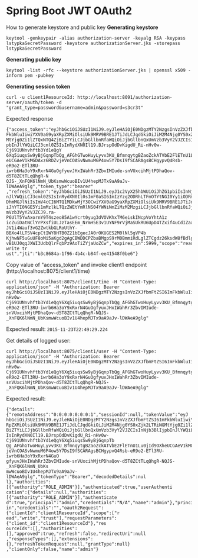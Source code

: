 # Spring Boot JWT OAuth2


How to generate keystore and public key
__Generating keystore__

`keytool -genkeypair -alias authorization-server -keyalg RSA -keypass lstypkaSecretPassword -keystore authorizationServer.jks -storepass lstypkaSecretPassword`

__Generating public key__

`keytool -list -rfc --keystore authorizationServer.jks | openssl x509 -inform pem -pubkey`



__Generating session token__

`curl -u client1ResourceId: http://localhost:8091/authorization-server/oauth/token -d "grant_type=password&username=admin&password=s3cr3t"`

Expected response

```
{"access_token":"eyJhbGciOiJSUzI1NiJ9.eyJleHAiOjE0NDgzMTY2NzgsInVzZXJfbmFtZSI6Im
FkbWluIiwiYXV0aG9yaXRpZXMiOlsiUk9MRV9BRE1JTiJdLCJqdGkiOiJiM2M4Njg0YS0xZjk2LTRiNG
MtYjg0Zi1lZTQxNTQ4ZjBiZTYiLCJjbGllbnRfaWQiOiJjbGllbnQxUmVzb3VyY2VJZCIsInNjb3BlIj
pbInJlYWQiLCJ3cml0ZSIsInRydXN0Il19.BJrspOdDvKigdU_Ri-nHv0w-Cj691UNnvhftb3Yd1eQgY
6Xq5iuqsSw9yBjGqnpTbQg_AFGhGTwoHuyLyvv3KU_BfmnqytgBZaoZckATVbE2FlETnU1Lu0jId9OXh
eUCGAeV1kMGDAxz6RDZvjeVnCOASvNwmuM6P4ow5Y7DsI9fSCARAgsBCHgypvQ4Rsb-eR9o2-ETl3RU-
iwrb6Ha3oY9xRxrN4GuOgfyuvJHxIWahRr3ZbvIMIude-snVUxcihMjtPDhaQov-d5T8ZCtTLqQhgR-N
QJS-_XnFQK6lNmN_UbKsmwWcuoBIv1U4hepMJTx9aA9aJv-lDWAeA9glg","token_type":"bearer"
,"refresh_token":"eyJhbGciOiJSUzI1NiJ9.eyJ1c2VyX25hbWUiOiJhZG1pbiIsInNjb3BlIjpbI
nJlYWQiLCJ3cml0ZSIsInRydXN0Il0sImF0aSI6ImIzYzg2ODRhLTFmOTYtNGI0Yy1iODRmLWVlNDE1N
DhmMGJlNiIsImV4cCI6MTQ1MDkwMjY3OCwiYXV0aG9yaXRpZXMiOlsiUk9MRV9BRE1JTiJdLCJqdGkiO
iJhYTI0NGE5Yi1mMzlkLTQzZWEtYmRlNS04YWNiNmZiMzM2MzgiLCJjbGllbnRfaWQiOiJjbGllbnQxU
mVzb3VyY2VJZCJ9.ra-P6UlT5YwAxornY9T4szeo85A1wYcrt0yug3dVOVKhxTM6eiskINcpVoYhtA1z
icZuiDatNClYrPXsfiULJzTasEEm_NrmH5E3v1UYNF9rVjMaSUkRU6UpD4TZxif4uCdIZaxNr7wt_lLU
JV1i4Wauf3vG2ZwtkbGLRoUthY-BBXo4lLTSV4cpCtIWY8HTB0Z21bEgecJA0rOKUGES2M0lNl5gVP4b
KjhwNF5uGuUF8oMi5aKgd2gAgCBWDDCPZbaBMgpS9rM0BmmiRdLglZTCgdz26ksdW8fBdlgxGUYPqYK0
vB1UJ0qqJXWI3UdbQlrFqbPz9AoTiZYjaUoZCw","expires_in":5999,"scope":"read write tr
ust","jti":"b3c8684a-1f96-4b4c-b84f-ee41548f0be6"}
```

Copy value of "access_token" and invoke client1 endpoint (http://localhost:8075/client1/time)

```
curl http://localhost:8075/client1/time -H "Content-Type: application/json" -H "Authorization: Bearer eyJhbGciOiJSUzI1NiJ9.eyJleHAiOjE0NDgzMTY2NzgsInVzZXJfbmFtZSI6ImFkbWluIiwiYXV0aG9yaXRpZXMiOlsiUk9MRV9BRE1JTiJdLCJqdGkiOiJiM2M4Njg0YS0xZjk2LTRiNGMtYjg0Zi1lZTQxNTQ4ZjBiZTYiLCJjbGllbnRfaWQiOiJjbGllbnQxUmVzb3VyY2VJZCIsInNjb3BlIjpbInJlYWQiLCJ3cml0ZSIsInRydXN0Il19.BJrspOdDvKigdU_Ri-nHv0w-Cj691UNnvhftb3Yd1eQgY6Xq5iuqsSw9yBjGqnpTbQg_AFGhGTwoHuyLyvv3KU_BfmnqytgBZaoZckATVbE2FlETnU1Lu0jId9OXheUCGAeV1kMGDAxz6RDZvjeVnCOASvNwmuM6P4ow5Y7DsI9fSCARAgsBCHgypvQ4Rsb-eR9o2-ETl3RU-iwrb6Ha3oY9xRxrN4GuOgfyuvJHxIWahRr3ZbvIMIude-snVUxcihMjtPDhaQov-d5T8ZCtTLqQhgR-NQJS-_XnFQK6lNmN_UbKsmwWcuoBIv1U4hepMJTx9aA9aJv-lDWAeA9glg"
```

Expected result:
`2015-11-23T22:49:29.224`


Get details of logged user:

```
curl http://localhost:8075/client1/user -H "Content-Type: application/json" -H "Authorization: Bearer eyJhbGciOiJSUzI1NiJ9.eyJleHAiOjE0NDgzMTY2NzgsInVzZXJfbmFtZSI6ImFkbWluIiwiYXV0aG9yaXRpZXMiOlsiUk9MRV9BRE1JTiJdLCJqdGkiOiJiM2M4Njg0YS0xZjk2LTRiNGMtYjg0Zi1lZTQxNTQ4ZjBiZTYiLCJjbGllbnRfaWQiOiJjbGllbnQxUmVzb3VyY2VJZCIsInNjb3BlIjpbInJlYWQiLCJ3cml0ZSIsInRydXN0Il19.BJrspOdDvKigdU_Ri-nHv0w-Cj691UNnvhftb3Yd1eQgY6Xq5iuqsSw9yBjGqnpTbQg_AFGhGTwoHuyLyvv3KU_BfmnqytgBZaoZckATVbE2FlETnU1Lu0jId9OXheUCGAeV1kMGDAxz6RDZvjeVnCOASvNwmuM6P4ow5Y7DsI9fSCARAgsBCHgypvQ4Rsb-eR9o2-ETl3RU-iwrb6Ha3oY9xRxrN4GuOgfyuvJHxIWahRr3ZbvIMIude-snVUxcihMjtPDhaQov-d5T8ZCtTLqQhgR-NQJS-_XnFQK6lNmN_UbKsmwWcuoBIv1U4hepMJTx9aA9aJv-lDWAeA9glg" 
```

Expected result:

```
{"details":{"remoteAddress":"0:0:0:0:0:0:0:1","sessionId":null,"tokenValue":"eyJ
hbGciOiJSUzI1NiJ9.eyJleHAiOjE0NDgzMTY2NzgsInVzZXJfbmFtZSI6ImFkbWluIiwiYXV0aG9yaX
RpZXMiOlsiUk9MRV9BRE1JTiJdLCJqdGkiOiJiM2M4Njg0YS0xZjk2LTRiNGMtYjg0Zi1lZTQxNTQ4Zj
BiZTYiLCJjbGllbnRfaWQiOiJjbGllbnQxUmVzb3VyY2VJZCIsInNjb3BlIjpbInJlYWQiLCJ3cml0ZS
IsInRydXN0Il19.BJrspOdDvKigdU_Ri-nHv0w-Cj691UNnvhftb3Yd1eQgY6Xq5iuqsSw9yBjGqnpTb
Qg_AFGhGTwoHuyLyvv3KU_BfmnqytgBZaoZckATVbE2FlETnU1Lu0jId9OXheUCGAeV1kMGDAxz6RDZv
jeVnCOASvNwmuM6P4ow5Y7DsI9fSCARAgsBCHgypvQ4Rsb-eR9o2-ETl3RU-iwrb6Ha3oY9xRxrN4GuO
gfyuvJHxIWahRr3ZbvIMIude-snVUxcihMjtPDhaQov-d5T8ZCtTLqQhgR-NQJS-_XnFQK6lNmN_UbKs
mwWcuoBIv1U4hepMJTx9aA9aJv-lDWAeA9glg","tokenType":"Bearer","decodedDetails":nul
l},"authorities":[{"authority":"ROLE_ADMIN"}],"authenticated":true,"userAuthenti
cation":{"details":null,"authorities":[{"authority":"ROLE_ADMIN"}],"authenticate
d":true,"principal":"admin","credentials":"N/A","name":"admin"},"principal":"adm
in","credentials":"","oauth2Request":{"clientId":"client1ResourceId","scope":["r
ead","write","trust"],"requestParameters":{"client_id":"client1ResourceId"},"res
ourceIds":[],"authorities":[],"approved":true,"refresh":false,"redirectUri":null
,"responseTypes":[],"extensions":{},"refreshTokenRequest":null,"grantType":null}
,"clientOnly":false,"name":"admin"}
```
